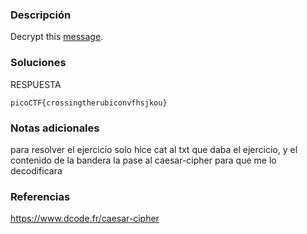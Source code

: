 ### Descripción 
Decrypt this [message](https://jupiter.challenges.picoctf.org/static/49f31c8f17817dc2d367428c9e5ab0bc/ciphertext).

### Soluciones

RESPUESTA

```
picoCTF{crossingtherubiconvfhsjkou}
```


### Notas adicionales 

para resolver el ejercicio solo hice cat al txt que daba el ejercicio, y el contenido de la bandera la pase al caesar-cipher para que me lo decodificara

### Referencias 
https://www.dcode.fr/caesar-cipher